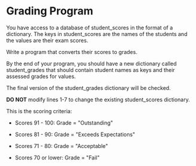 # Grading Program
You have access to a database of student_scores in the format of a dictionary. The keys in student_scores are the names of the students and the values are their exam scores. 



Write a program that converts their scores to grades.



By the end of your program, you should have a new dictionary called student_grades that should contain student names as keys and their assessed grades for values. 



The final version of the student_grades dictionary will be checked. 



**DO NOT** modify lines 1-7 to change the existing student_scores dictionary. 



This is the scoring criteria: 

- Scores 91 - 100: Grade = "Outstanding" 

- Scores 81 - 90: Grade = "Exceeds Expectations" 

- Scores 71 - 80: Grade = "Acceptable" 

- Scores 70 or lower: Grade = "Fail" 

